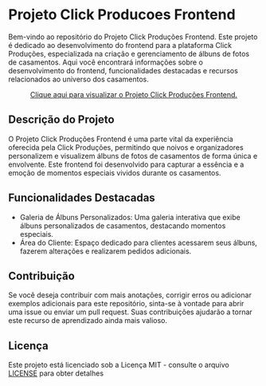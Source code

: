 # Projeto Click Producoes Frontend
Bem-vindo ao repositório do Projeto Click Produções Frontend. Este projeto é dedicado ao desenvolvimento do frontend para a plataforma Click Produções, especializada na criação e gerenciamento de álbuns de fotos de casamentos. Aqui você encontrará informações sobre o desenvolvimento do frontend, funcionalidades destacadas e recursos relacionados ao universo dos casamentos.

<p align="center">
  <a href="https://wv-wesley-victor.github.io/Projeto-Click-Producoes-Frontend/" target="_blank">Clique aqui para visualizar o Projeto Click Produções Frontend.</a>
</p>

## Descrição do Projeto
O Projeto Click Produções Frontend é uma parte vital da experiência oferecida pela Click Produções, permitindo que noivos e organizadores personalizem e visualizem álbuns de fotos de casamentos de forma única e envolvente. Este frontend foi desenvolvido para capturar a essência e a emoção de momentos especiais vividos durante os casamentos.

## Funcionalidades Destacadas
* Galeria de Álbuns Personalizados: Uma galeria interativa que exibe álbuns personalizados de casamentos, destacando momentos especiais.
* Área do Cliente: Espaço dedicado para clientes acessarem seus álbuns, fazerem alterações e realizarem pedidos adicionais.

## Contribuição
Se você deseja contribuir com mais anotações, corrigir erros ou adicionar exemplos adicionais para este repositório, sinta-se à vontade para abrir uma issue ou enviar um pull request. Suas contribuições ajudarão a tornar este recurso de aprendizado ainda mais valioso.

## Licença
Este projeto está licenciado sob a Licença MIT - consulte o arquivo [LICENSE](LICENSE)  para obter detalhes
